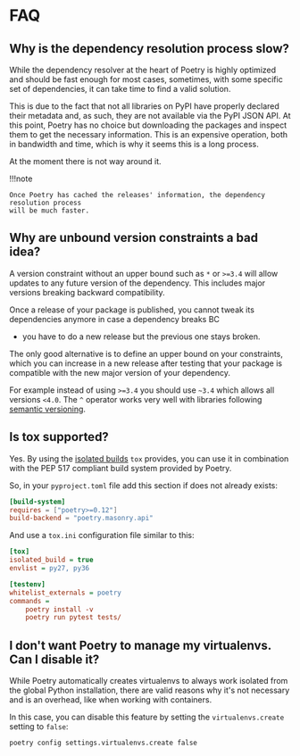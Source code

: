 # FAQ

## Why is the dependency resolution process slow?

While the dependency resolver at the heart of Poetry is highly optimized and
should be fast enough for most cases, sometimes, with some specific set of dependencies,
it can take time to find a valid solution.

This is due to the fact that not all libraries on PyPI have properly declared their metadata
and, as such, they are not available via the PyPI JSON API. At this point, Poetry has no choice
but downloading the packages and inspect them to get the necessary information. This is an expensive
operation, both in bandwidth and time, which is why it seems this is a long process.

At the moment there is not way around it.

!!!note

    Once Poetry has cached the releases' information, the dependency resolution process
    will be much faster.

## Why are unbound version constraints a bad idea?

A version constraint without an upper bound such as `*` or `>=3.4` will allow updates to any future version of the dependency.
This includes major versions breaking backward compatibility.

Once a release of your package is published, you cannot tweak its dependencies anymore in case a dependency breaks BC
- you have to do a new release but the previous one stays broken.

The only good alternative is to define an upper bound on your constraints,
which you can increase in a new release after testing that your package is compatible
with the new major version of your dependency.

For example instead of using `>=3.4` you should use `~3.4` which allows all versions `<4.0`.
The `^` operator works very well with libraries following [semantic versioning](https://semver.org).

## Is tox supported?

Yes. By using the [isolated builds](https://tox.readthedocs.io/en/latest/config.html#conf-isolated_build) `tox` provides,
you can use it in combination with the PEP 517 compliant build system provided by Poetry.

So, in your `pyproject.toml` file add this section if does not already exists:

```toml
[build-system]
requires = ["poetry>=0.12"]
build-backend = "poetry.masonry.api"
```

And use a `tox.ini` configuration file similar to this:

```INI
[tox]
isolated_build = true
envlist = py27, py36

[testenv]
whitelist_externals = poetry
commands =
    poetry install -v
    poetry run pytest tests/
```

## I don't want Poetry to manage my virtualenvs. Can I disable it?

While Poetry automatically creates virtualenvs to always work isolated
from the global Python installation, there are valid reasons why it's not necessary
and is an overhead, like when working with containers.

In this case, you can disable this feature by setting the `virtualenvs.create` setting to `false`:

```bash
poetry config settings.virtualenvs.create false
```
